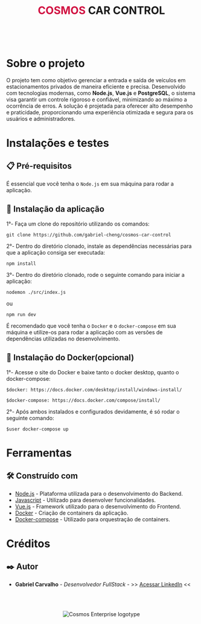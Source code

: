 <div style="display: flex; justify-content: center;">
  <h1><span style="color: #d11141">COSMOS</span> CAR CONTROL</h1>
</div>

<br><br>

# Sobre o projeto

O projeto tem como objetivo gerenciar a entrada e saída de veículos em estacionamentos privados de maneira eficiente e precisa. Desenvolvido com tecnologias modernas, como **Node.js**, **Vue.js** e **PostgreSQL**, o sistema visa garantir um controle rigoroso e confiável, minimizando ao máximo a ocorrência de erros. A solução é projetada para oferecer alto desempenho e praticidade, proporcionando uma experiência otimizada e segura para os usuários e administradores.

# Instalações e testes

## 📋 Pré-requisitos

É essencial que você tenha o ```Node.js``` em sua máquina para rodar a aplicação.

## 🔧 Instalação da aplicação

1°- Faça um clone do repositório utilizando os comandos:
```
git clone https://github.com/gabriel-cheng/cosmos-car-control
```

2°- Dentro do diretório clonado, instale as dependências necessárias para que a aplicação consiga ser executada:
```
npm install
```
3°- Dentro do diretório clonado, rode o seguinte comando para iniciar a aplicação:
```
nodemon ./src/index.js
```
ou
```
npm run dev
```

É recomendado que você tenha o ```Docker``` e o ```docker-compose``` em sua máquina e utilize-os para rodar a aplicação com as versões de dependências utilizadas no desenvolvimento.

## 🔧 Instalação do Docker(opcional)

1°- Acesse o site do Docker e baixe tanto o docker desktop, quanto o docker-compose:
```
$docker: https://docs.docker.com/desktop/install/windows-install/
```
```
$docker-compose: https://docs.docker.com/compose/install/
```

2°- Após ambos instalados e configurados devidamente, é só rodar o seguinte comando:
```
$user docker-compose up
```

# Ferramentas

## 🛠️ Construído com

* [Node.js](https://nodejs.org/en/) - Plataforma utilizada para o desenvolvimento do Backend.
* [Javascript](https://developer.mozilla.org/pt-BR/docs/Web/JavaScript) - Utilizado para desenvolver funcionalidades.
* [Vue.js](https://vuejs.org/) - Framework utilizado para o desenvolvimento do Frontend.
* [Docker](https://www.docker.com/) - Criação de containers da aplicação.
* [Docker-compose](https://docs.docker.com/compose/) - Utilizado para orquestração de containers.

# Créditos

## ✒️ Autor

* **Gabriel Carvalho** - *Desenvolvedor FullStack* - >> [Acessar LinkedIn](https://linkedin.com/in/gabriel-henrique-ita) <<

<br><br>

<div style="display: flex; justify-content: center;">
    <img src="https://cosmosenterprise.vercel.app/assets/images/logo/logotipo-800x375.png" alt="Cosmos Enterprise logotype">
</div>